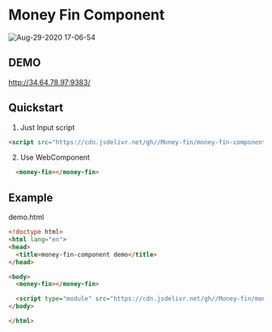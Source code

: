 # Money Fin Component

![Aug-29-2020 17-06-54](https://i.loli.net/2020/08/29/RsTMLzdWbaSXgKZ.gif)

## DEMO

http://34.64.78.97:9383/

## Quickstart

1. Just Input script

```html
<script src="https://cdn.jsdelivr.net/gh//Money-fin/money-fin-component/cdn/money-fin.min.js"></script>
```

2. Use WebComponent

```html
  <money-fin></money-fin>
```

## Example

demo.html

```html
<!doctype html>
<html lang="en">
<head>
  <title>money-fin-component demo</title>
</head>

<body>
  <money-fin></money-fin>

  <script type="module" src="https://cdn.jsdelivr.net/gh//Money-fin/money-fin-component/cdn/money-fin.min.js"></script>
</body>

</html>
```

